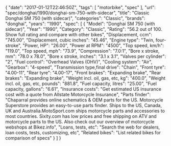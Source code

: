 {
    "date": "2017-01-12T22:46:50Z",
    "tags": [
        "motorbike",
        "spec"
    ],
    "url": "spec\/donghai\/1990\/donghai-sm-750-with-sidecar",
    "title": "Classic Donghai SM 750 (with sidecar)",
    "categories": "Classic",
    "brands": "donghai",
    "years": "1990",
    "spec": [
        {
            "Model": "Donghai SM 750 (with sidecar)",
            "Year": "1990",
            "Category": "Classic",
            "Rating": "56.2 out of 100. Show full rating and compare with other bikes",
            "Displacement, ccm": "745.00",
            "Displacement, cubic inches": "45.46",
            "Engine type": "Twin, four-stroke",
            "Power, HP": "26.00",
            "Power at RPM": "4500",
            "Top speed, km\/h": "119.0",
            "Top speed, mph": "73.9",
            "Compression": "7.0:1",
            "Bore x stroke, mm": "78.0 x 78.0",
            "Bore x stroke, inches": "3.1 x 3.1",
            "Valves per cylinder": "2",
            "Fuel control": "Overhead Valves (OHV)",
            "Cooling system": "Air",
            "Gearbox": "4-speed",
            "Transmission type,final drive": "Chain",
            "Front tyre": "4.00-11",
            "Rear tyre": "4.00-17",
            "Front brakes": "Expanding brake",
            "Rear brakes": "Expanding brake",
            "Weight incl. oil, gas, etc, kg": "400.0",
            "Weight incl. oil, gas, etc, pounds": "881.8",
            "Fuel capacity, litres": "25.00",
            "Fuel capacity, gallons": "6.61",
            "Insurance costs": "Get estimated US insurance cost with a quote from Allstate Motorcycle Insurance",
            "Parts finder": "Chaparral provides online schematics & OEM parts for the US.   Motorcycle Superstore provides an easy-to-use parts finder. Ships to the US, Canada, UK and Australia.MotoSport.com ships motorcycle parts and accessories to most countries.    Sixity.com has low prices and free shipping on ATV and motorcycle parts to the US. Also check out our overview of motorcycle webshops at Bikez.info",
            "Loans, tests, etc": "Search the web for dealers, loan costs, tests, customizing, etc",
            "Related bikes": "List related bikes for comparison of specs"
        }
    ]
}